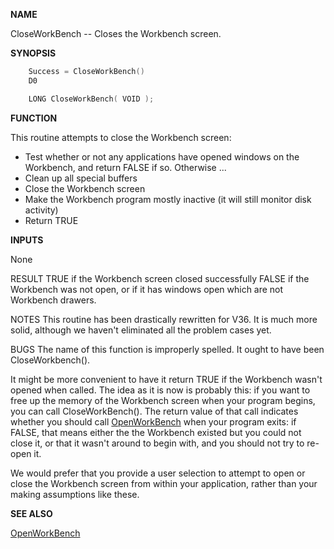 
**NAME**

CloseWorkBench -- Closes the Workbench screen.

**SYNOPSIS**

```c
    Success = CloseWorkBench()
    D0

    LONG CloseWorkBench( VOID );

```
**FUNCTION**

This routine attempts to close the Workbench screen:
-   Test whether or not any applications have opened windows on the
Workbench, and return FALSE if so.  Otherwise ...
-   Clean up all special buffers
-   Close the Workbench screen
-   Make the Workbench program mostly inactive (it will still
monitor disk activity)
-   Return TRUE

**INPUTS**

None

RESULT
TRUE if the Workbench screen closed successfully
FALSE if the Workbench was not open, or if it has windows
open which are not Workbench drawers.

NOTES
This routine has been drastically rewritten for V36.
It is much more solid, although we haven't eliminated
all the problem cases yet.

BUGS
The name of this function is improperly spelled.  It ought
to have been CloseWorkbench().

It might be more convenient to have it return TRUE if the
Workbench wasn't opened when called.  The idea as it is now
is probably this: if you want to free up the memory of the
Workbench screen when your program begins, you can call
CloseWorkBench().  The return value of that call indicates
whether you should call [OpenWorkBench](OpenWorkBench) when your program
exits: if FALSE, that means either the the Workbench existed
but you could not close it, or that it wasn't around to
begin with, and you should not try to re-open it.

We would prefer that you provide a user selection to attempt
to open or close the Workbench screen from within your application,
rather than your making assumptions like these.

**SEE ALSO**

[OpenWorkBench](OpenWorkBench)
